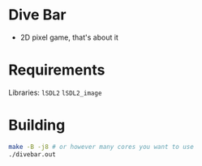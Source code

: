 # Dive Bar
- 2D pixel game, that's about it

# Requirements
Libraries: `lSDL2` `lSDL2_image`

# Building
```bash
make -B -j8 # or however many cores you want to use
./divebar.out
```
